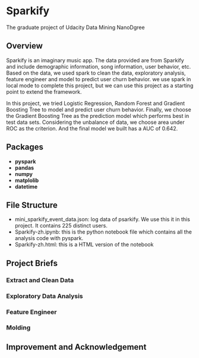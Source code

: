 # Sparkify

The graduate project of Udacity Data Mining NanoDgree

## Overview

Sparkify is an imaginary music app. The data provided are from Sparkify and include demographic information, song information, user behavior, etc. Based on the data, we used spark to clean the data, exploratory analysis, feature engineer and model to predict user churn behavior. we use spark in local mode to complete this project, but we can use this project as a starting point to extend the framework. 

In this project, we tried Logistic Regression,  Random Forest and Gradient Boosting Tree to model and predict user churn behavior. Finally, we choose the Gradient Boosting Tree as the prediction model which performs best in test data sets. Considering the unbalance of data, we choose area under ROC as the criterion. And the final model we built has a AUC of 0.642.

## Packages

- **pyspark**
- **pandas**
- **numpy**
- **matplolib**
- **datetime**

## File Structure

- mini_sparkify_event_data.json: log data of psarkify. We use this it in this project. It contains 225 distinct users.
- Sparkify-zh.ipynb: this is the python notebook file which contains all the analysis code with pyspark.
- Sparkify-zh.html: this is a HTML version of the notebook

## Project Briefs

### Extract and Clean Data

### Exploratory Data Analysis

### Feature Engineer

### Molding



## Improvement and Acknowledgement

